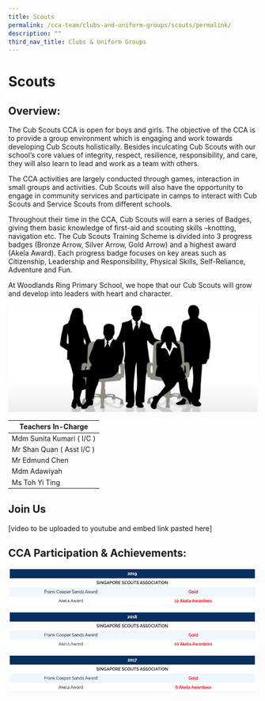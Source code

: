 ```yaml
---
title: Scouts
permalink: /cca-team/clubs-and-uniform-groups/scouts/permalink/
description: ""
third_nav_title: Clubs & Uniform Groups
---
```

Scouts
======

Overview:
---------

The Cub Scouts CCA is open for boys and girls. The objective of the CCA is to provide a group environment which is engaging and work towards developing Cub Scouts holistically. Besides inculcating Cub Scouts with our school’s core values of integrity, respect, resilience, responsibility, and care, they will also learn to lead and work as a team with others.

  

The CCA activities are largely conducted through games, interaction in small groups and activities. Cub Scouts will also have the opportunity to engage in community services and participate in camps to interact with Cub Scouts and Service Scouts from different schools.

  

Throughout their time in the CCA, Cub Scouts will earn a series of Badges, giving them basic knowledge of first-aid and scouting skills –knotting, navigation etc. The Cub Scouts Training Scheme is divided into 3 progress badges (Bronze Arrow, Silver Arrow, Gold Arrow) and a highest award (Akela Award). Each progress badge focuses on key areas such as Citizenship, Leadership and Responsibility, Physical Skills, Self-Reliance, Adventure and Fun.

  

At Woodlands Ring Primary School, we hope that our Cub Scouts will grow and develop into leaders with heart and character.

![](/images/staff.jpg)

| Teachers In-Charge |
| --- |
| Mdm Sunita Kumari ( I/C ) |
| Mr Shan Quan ( Asst I/C ) |
| Mr Edmund Chen |
| Mdm Adawiyah |
| Ms Toh Yi Ting |

Join Us
-------
[video to be uploaded to youtube and embed link pasted here]

CCA Participation & Achievements:
---------------------------------

![](/images/scouts1.png)